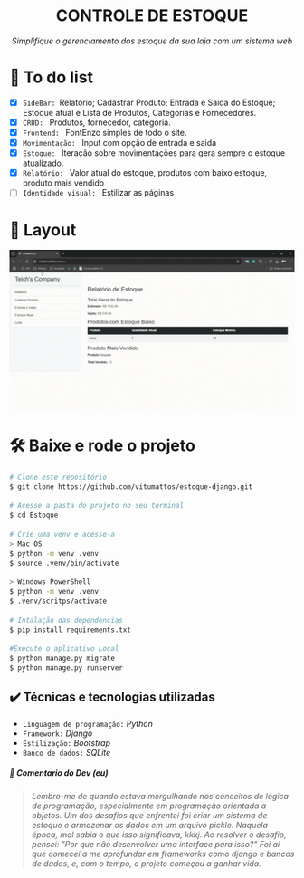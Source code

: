 <h1 align="center">CONTROLE DE ESTOQUE</h1>
<p align="center"><i>Simplifique o gerenciamento dos estoque da sua loja com um sistema web</i></p>

# 🔨 To do list

- [x] `SideBar: `Relatório; Cadastrar Produto; Entrada e Saida do Estoque; Estoque atual e Lista de Produtos, Categorias e Fornecedores.
- [x] `CRUD: ` Produtos, fornecedor, categoria.
- [x] `Frontend: ` FontEnzo simples de todo o site.
- [x] `Movimentação: ` Input com opção de entrada e saida
- [x] `Estoque: ` Iteração sobre movimentações para gera sempre o estoque atualizado.
- [x] `Relatório: ` Valor atual do estoque, produtos com baixo estoque, produto mais vendido
- [ ] `Identidade visual: ` Estilizar as páginas

# 📐 Layout

![Layout](./static/img/layout.gif)

# 🛠️ Baixe e rode o projeto

```bash
# Clone este repositório
$ git clone https://github.com/vitumattos/estoque-django.git

# Acesse a pasta do projeto no seu terminal
$ cd Estoque

# Crie uma venv e acesse-a
> Mac OS
$ python -m venv .venv
$ source .venv/bin/activate

> Windows PowerShell
$ python -m venv .venv
$ .venv/scritps/activate

# Intalação das dependencias
$ pip install requirements.txt

#Execute o aplicativo Local
$ python manage.py migrate
$ python manage.py runserver
```

## ✔️ Técnicas e tecnologias utilizadas

- `Linguagem de programação:` _Python_
- `Framework:` _Django_
- `Estilização:` _Bootstrap_
- `Banco de dados:` _SQLite_

##### 💬 Comentario do Dev (eu)

> _Lembro-me de quando estava mergulhando nos conceitos de lógica de programação, especialmente em programação orientada a objetos. Um dos desafios que enfrentei foi criar um sistema de estoque e armazenar os dados em um arquivo pickle. Naquela época, mal sabia o que isso significava, kkkj. Ao resolver o desafio, pensei: "Por que não desenvolver uma interface para isso?" Foi aí que comecei a me aprofundar em frameworks como django e bancos de dados, e, com o tempo, o projeto começou a ganhar vida._
